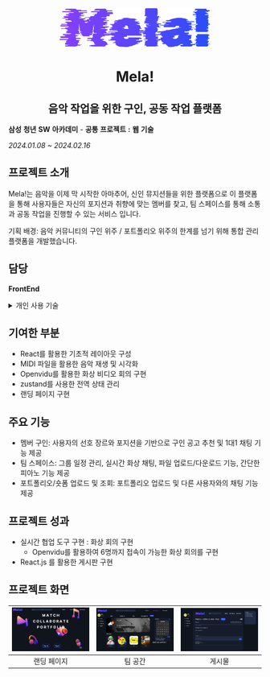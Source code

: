 <div align='center'> 
<img src='../assets/mela.png' width=300/>

# Mela! 
## 음악 작업을 위한 구인, 공동 작업 플랫폼

</div> 





**삼성** **청년** **SW** **아카데미** *-* **공통** **프로젝트** **:** **웹** **기술** 

_2024.01.08 ~ 2024.02.16_

## 프로젝트 소개

Mela!는 음악을 이제 막 시작한 아마추어, 신인 뮤지션들을 위한 플랫폼으로 이 플랫폼을 통해 사용자들은 자신의 포지션과 취향에 맞는 멤버를 찾고, 팀 스페이스를 통해 소통과 공동 작업을 진행할 수 있는 서비스 입니다. 

기획 배경: 음악 커뮤니티의 구인 위주 / 포트폴리오 위주의 한계를 넘기 위해 통합 관리 플랫폼을 개발했습니다.


## 담당
**FrontEnd**

<details> 
<summary>
개인 사용 기술
</summary>

- WebRTC
- React.js
- zustand
- styled
- midi.js

</details>

## 기여한 부분

- React를 활용한 기초적 레이아웃 구성
- MIDI 파일을 활용한 음악 재생 및 시각화
- Openvidu를 활용한 화상 비디오 회의 구현
- zustand를 사용한 전역 상태 관리
- 랜딩 페이지 구현

## 주요 기능

- 멤버 구인: 사용자의 선호 장르와 포지션을 기반으로 구인 공고 추천 및 1대1 채팅 기능 제공
- 팀 스페이스: 그룹 일정 관리, 실시간 화상 채팅, 파일 업로드/다운로드 기능, 간단한 피아노 기능 제공
- 포트폴리오/숏폼 업로드 및 조회: 포트폴리오 업로드 및 다른 사용자와의 채팅 기능 제공


## 프로젝트 성과
- 실시간 협업 도구 구현 : 화상 회의 구현
  - Openvidu를 활용하여 6명까지 접속이 가능한 화상 회의를 구현
- React.js 를 활용한 게시판 구현


## 프로젝트 화면

|<img src='../assets/mela/mela_land.png' width=200/>  |<img src='../assets/mela/mela_team.png' width=200/>|<img src='../assets/mela/mela_art.png' width=200/>|
|:---:|:---:|:---:|
|랜딩 페이지| 팀 공간| 게시물| 

<!-- ### 느낀점 & 교훈

**첫 UI 구현 시도와 교훈**

**문제점**

- d3를 활용한 미디 파일의 시각화의 어려움
  - 기능 구현에 집중한 결과, 일정 수준의 시각화와 재생 기능을 구현할 수 있었으나 UI에서 미흡한 부분이 많이 발생했습니다.
  
- 지나친 외국어의 사용
  - midi와 관련되지 않은 다른 페이지에서 UI를 고려한 나머지, UX 면에서 영어 사용이 잦다는 불편함이 발견되었습니다. 사용자 경험을 고려하지 않은 채 디자인에만 집중한 결과였습니다.
  
---

**교훈**

이 프로젝트를 통해 UI/UX 디자인의 중요성과 사용자 중심의 설계가 얼마나 중요한지 깨닫게 되었습니다. 다음과 같은 교훈을 얻었습니다:

1. 사용자 경험의 중요성:

단순히 기능 구현에만 초점을 맞추는 것이 아니라, 사용자가 쉽게 이해하고 사용할 수 있는 인터페이스를 설계하는 것이 중요하다는 것을 배웠습니다.


2. 익숙한 언어 사용:

사용자 친화적인 언어 사용의 중요성을 깨달았습니다. 영어를 남용하는 대신, 사용자에게 익숙하고 편안한 언어로 인터페이스를 구성하는 것이 필요하다는 사실을 배울 수 있었습니다.


3. 피드백의 중요성:

사용자로부터의 피드백을 적극적으로 수용하고, 이를 통해 지속적으로 개선해 나가는 과정이 중요하다는 것을 느꼈습니다.

Mela!에서의 이러한 경험은 이후 프로젝트에서 더욱 나은 UI/UX 디자인을 구현하는 데 큰 밑거름이 되었습니다 -->